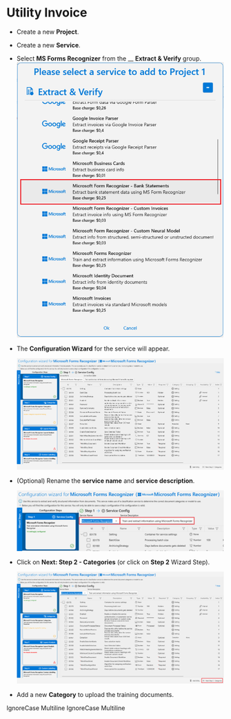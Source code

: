 # Utility Invoice

* Create a new **Project**.
* Create a new **Service**.
* Select **MS Forms Recognizer** from the \_\_ **Extract & Verify** group.![](../../assets/image%20%2874%29%20%282%29.png)
*   The **Configuration Wizard** for the service will appear.

    ![](../../assets/image%20%2859%29%20%282%29.png)
*   (Optional) Rename the **service name** and **service description**.

    ![](../../assets/image%20%2891%29%20%281%29.png)
*   Click on **Next: Step 2 - Categories** (or click on **Step 2** Wizard Step).

    ![](../../assets/image%20%2869%29%20%281%29.png)
* Add a new **Category** to upload the training documents.

 IgnoreCase Multiline IgnoreCase Multiline


